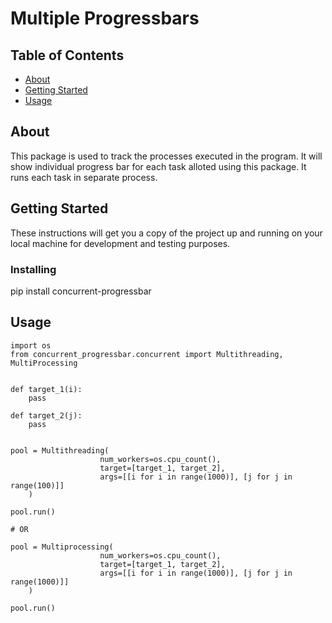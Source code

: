 # Multiple Progressbars

## Table of Contents

- [About](#about)
- [Getting Started](#getting_started)
- [Usage](#usage)

## About <a name = "about"></a>

This package is used to track the processes executed in the program. It will show individual progress bar for each task alloted using this package. It runs each task in separate process.

## Getting Started <a name = "getting_started"></a>

These instructions will get you a copy of the project up and running on your local machine for development and testing purposes.

### Installing

pip install concurrent-progressbar

## Usage <a name = "usage"></a>
```
import os
from concurrent_progressbar.concurrent import Multithreading, MultiProcessing


def target_1(i):
    pass

def target_2(j):
    pass


pool = Multithreading(
                    num_workers=os.cpu_count(), 
                    target=[target_1, target_2], 
                    args=[[i for i in range(1000)], [j for j in range(100)]]
    )

pool.run()

# OR

pool = Multiprocessing(
                    num_workers=os.cpu_count(), 
                    target=[target_1, target_2], 
                    args=[[i for i in range(1000)], [j for j in range(1000)]]
    )

pool.run()
```
